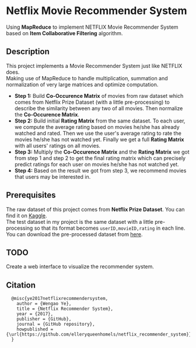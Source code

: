# Netflix Movie Recommender System

Using <b>MapReduce</b> to implement NETFLIX Movie Recommender System based on <b>Item Collaborative Filtering</b> algorithm.

## Description
This project implements a Movie Recommender System just like NETFLIX does.<br/>Making use of MapReduce to handle multiplication, summation and normalization of very large matrices and optimize computation.<br/>
- <b>Step 1:</b> Build <b>Co-Occurence Matrix</b> of movies from raw dataset which comes from Netflix Prize Dataset (with a little pre-processing) to describe the similarity between any two of all movies. Then normalize the <b>Co-Occurence Matrix</b>.
- <b>Step 2:</b> Build initial <b>Rating Matrix</b> from the same dataset. To each user, we compute the average rating based on movies he/she has already watched and rated. Then we use the user's average rating to rate the movies he/she has not watched yet. Finally we get a full <b>Rating Matrix</b> with all users' ratings on all movies.
- <b>Step 3:</b> Multiply the <b>Co-Occurence Matrix</b> and the <b>Rating Matrix</b> we got from step 1 and step 2 to get the final rating matrix which can precisely predict ratings for each user on movies he/she has not watched yet. 
- <b>Step 4:</b> Based on the result we got from step 3, we recommend movies that users may be interested in.

## Prerequisites
The raw dataset of this project comes from <b>Netflix Prize Dataset</b>. You can find it on [Kaggle](https://www.kaggle.com/netflix-inc/netflix-prize-data/data).<br/>The test dataset in my project is the same dataset with a little pre-processing so that its format becomes `userID,movieID,rating` in each line. You can download the pre-processed dataset from [here](https://s3-us-west-2.amazonaws.com/wengaoye/MovieBigDataSet.tar).

## TODO
Create a web interface to visualize the recommender system.

## Citation
```
  @misc{ye2017netflixrecommendersystem,
    author = {Wengao Ye},
    title = {Netflix Recommender System},
    year = {2017},
    publisher = {GitHub},
    journal = {GitHub repository},
    howpublished = {\url{https://github.com/elleryqueenhomels/netflix_recommender_system}}
  }
```
